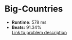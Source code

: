 # Big-Countries
- **Runtime:** 578 ms
- **Beats:** 91.34%<br>
[Link to problem description](https://leetcode.com/problems/big-countries/description/?envType=study-plan-v2&envId=top-sql-50)
